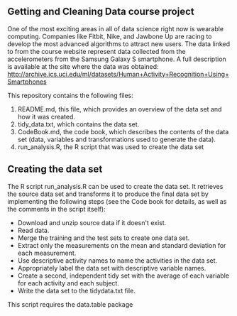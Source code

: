 ## Getting and Cleaning Data course project
One of the most exciting areas in all of data science right now is wearable computing.
Companies like Fitbit, Nike, and Jawbone Up are racing to develop the most advanced 
algorithms to attract new users. The data linked to from the course website represent 
data collected from the accelerometers from the Samsung Galaxy S smartphone. 
A full description is available at the site where the data was obtained:
  http://archive.ics.uci.edu/ml/datasets/Human+Activity+Recognition+Using+Smartphones

This repository contains the following files:
  
1. README.md, this file, which provides an overview of the data set and how it was created.
2. tidy_data.txt, which contains the data set.
3. CodeBook.md, the code book, which describes the contents of the data set (data, variables and transformations used to generate the data).
4. run_analysis.R, the R script that was used to create the data set

## Creating the data set

The R script run_analysis.R can be used to create the data set. It retrieves the source
data set and transforms it to produce the final data set by implementing the following 
steps (see the Code book for details, as well as the comments in the script itself):
  
* Download and unzip source data if it doesn't exist.
* Read data.
* Merge the training and the test sets to create one data set.
* Extract only the measurements on the mean and standard deviation for each measurement.
* Use descriptive activity names to name the activities in the data set.
* Appropriately label the data set with descriptive variable names.
* Create a second, independent tidy set with the average of each variable for each activity and each subject.
* Write the data set to the tidydata.txt file.

This script requires the data.table package



